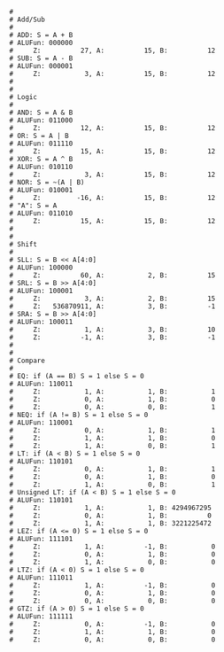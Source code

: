 	# 
	# Add/Sub
	# 
	# ADD: S = A + B
	# ALUFun: 000000
	#     Z:          27, A:          15, B:          12
	# SUB: S = A - B
	# ALUFun: 000001
	#     Z:           3, A:          15, B:          12
	# 
	# 
	# Logic
	# 
	# AND: S = A & B
	# ALUFun: 011000
	#     Z:          12, A:          15, B:          12
	# OR: S = A | B
	# ALUFun: 011110
	#     Z:          15, A:          15, B:          12
	# XOR: S = A ^ B
	# ALUFun: 010110
	#     Z:           3, A:          15, B:          12
	# NOR: S = ~(A | B)
	# ALUFun: 010001
	#     Z:         -16, A:          15, B:          12
	# "A": S = A
	# ALUFun: 011010
	#     Z:          15, A:          15, B:          12
	# 
	# 
	# Shift
	# 
	# SLL: S = B << A[4:0]
	# ALUFun: 100000
	#     Z:          60, A:           2, B:          15
	# SRL: S = B >> A[4:0]
	# ALUFun: 100001
	#     Z:           3, A:           2, B:          15
	#     Z:   536870911, A:           3, B:          -1
	# SRA: S = B >> A[4:0]
	# ALUFun: 100011
	#     Z:           1, A:           3, B:          10
	#     Z:          -1, A:           3, B:          -1
	# 
	# 
	# Compare
	# 
	# EQ: if (A == B) S = 1 else S = 0
	# ALUFun: 110011
	#     Z:           1, A:           1, B:           1
	#     Z:           0, A:           1, B:           0
	#     Z:           0, A:           0, B:           1
	# NEQ: if (A != B) S = 1 else S = 0
	# ALUFun: 110001
	#     Z:           0, A:           1, B:           1
	#     Z:           1, A:           1, B:           0
	#     Z:           1, A:           0, B:           1
	# LT: if (A < B) S = 1 else S = 0
	# ALUFun: 110101
	#     Z:           0, A:           1, B:           1
	#     Z:           0, A:           1, B:           0
	#     Z:           1, A:           0, B:           1
	# Unsigned LT: if (A < B) S = 1 else S = 0
	# ALUFun: 110101
	#     Z:           1, A:           1, B: 4294967295
	#     Z:           0, A:           1, B:          0
	#     Z:           1, A:           1, B: 3221225472
	# LEZ: if (A <= 0) S = 1 else S = 0
	# ALUFun: 111101
	#     Z:           1, A:          -1, B:           0
	#     Z:           0, A:           1, B:           0
	#     Z:           1, A:           0, B:           0
	# LTZ: if (A < 0) S = 1 else S = 0
	# ALUFun: 111011
	#     Z:           1, A:          -1, B:           0
	#     Z:           0, A:           1, B:           0
	#     Z:           0, A:           0, B:           0
	# GTZ: if (A > 0) S = 1 else S = 0
	# ALUFun: 111111
	#     Z:           0, A:          -1, B:           0
	#     Z:           1, A:           1, B:           0
	#     Z:           0, A:           0, B:           0
